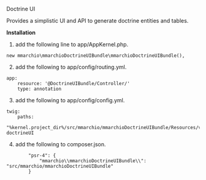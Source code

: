 Doctrine UI

Provides a simplistic UI and API to generate doctrine entities and tables.

****Installation****
1. add the following line to app/AppKernel.php.
```$xslt
new mmarchio\mmarchioDoctrineUIBundle\mmarchioDoctrineUIBundle(),

```

2. add the following to app/config/routing.yml.
```$xslt
app:
    resource: '@DoctrineUIBundle/Controller/'
    type: annotation

```

3. add the following to app/config/config.yml.
```aidl
twig:
    paths:
          "%kernel.project_dir%/src/mmarchio/mmarchioDoctrineUIBundle/Resources/views": doctrineUI

```

4. add the following to composer.json.
```aidl
        "psr-4": {
            "mmarchio\\mmarchioDoctrineUIBundle\\": "src/mmarchio/mmarchioDoctrineUIBundle"
        }    

```